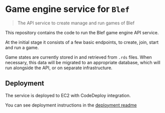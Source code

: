 # Game engine service for `Blef`
> The API service to create manage and run games of Blef

This repository contains the code to run the Blef game engine API service.

At the initial stage it consists of a few basic endpoints, to create, join, start and run a game.

Game states are currently stored in and retrieved from `.rds` files. When necessary, this data will be migrated to an appropriate database, which will run alongside the API, or on separate infrastructure.


## Deployment
The service is deployed to EC2 with CodeDeploy integration.

You can see deployment instructions in the [deployment readme](deployment/DEPLOYMENT_README.md)
